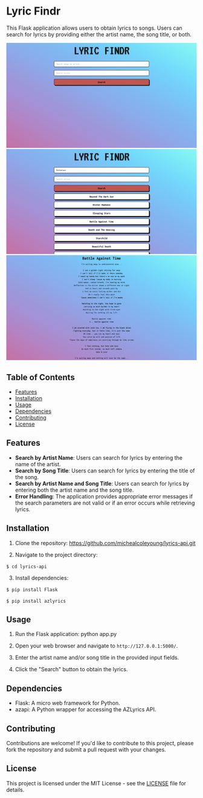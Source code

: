 # Lyric Findr

This Flask application allows users to obtain lyrics to songs. Users can search for lyrics by providing either the artist name, the song title, or both.

![alt text](image.png)
![alt text](image-1.png)
![alt text](image-2.png)

## Table of Contents

- [Features](#features)
- [Installation](#installation)
- [Usage](#usage)
- [Dependencies](#dependencies)
- [Contributing](#contributing)
- [License](#license)

## Features

- **Search by Artist Name**: Users can search for lyrics by entering the name of the artist.
- **Search by Song Title**: Users can search for lyrics by entering the title of the song.
- **Search by Artist Name and Song Title**: Users can search for lyrics by entering both the artist name and the song title.
- **Error Handling**: The application provides appropriate error messages if the search parameters are not valid or if an error occurs while retrieving lyrics.

## Installation

1. Clone the repository: https://github.com/michealcoleyoung/lyrics-api.git
  
2. Navigate to the project directory:
  
  ```
  $ cd lyrics-api
  ```
  
3. Install dependencies:
  ```
  $ pip install Flask
  ```
  ```
  $ pip install azlyrics
  ```
  

## Usage

1. Run the Flask application: python app.py

2. Open your web browser and navigate to `http://127.0.0.1:5000/`.
3. Enter the artist name and/or song title in the provided input fields.
4. Click the "Search" button to obtain the lyrics.

## Dependencies

- Flask: A micro web framework for Python.
- azapi: A Python wrapper for accessing the AZLyrics API.

## Contributing

Contributions are welcome! If you'd like to contribute to this project, please fork the repository and submit a pull request with your changes.

## License

This project is licensed under the MIT License - see the [LICENSE](LICENSE) file for details.